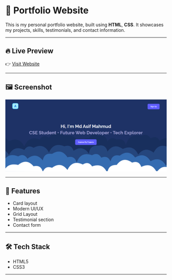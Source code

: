 # 💼 Portfolio Website

This is my personal portfolio website, built using **HTML**, **CSS**. It showcases my projects, skills, testimonials, and contact information.

---

## 🔥 Live Preview

👉 [Visit Website](https://mdasifmahmuddev.github.io/MyPortfolio/)

---

## 🖼️ Screenshot

![Portfolio Screenshot](./Assets/screenshot.png)

---

## 🚀 Features

- Card layout
- Modern UI/UX
- Grid Layout
- Testimonial section
- Contact form

---

## 🛠️ Tech Stack

- HTML5
- CSS3

---



